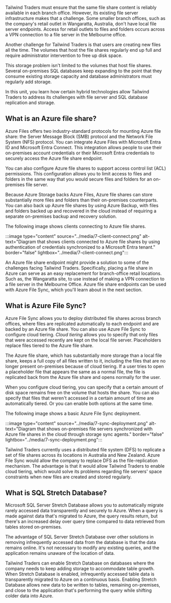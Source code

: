 
Tailwind Traders must ensure that the same file share content is reliably available in each branch office. However, its existing file server infrastructure makes that a challenge. Some smaller branch offices, such as the company's retail outlet in Wangaratta, Australia, don't have local file server endpoints. Access for retail outlets to files and folders occurs across a VPN connection to a file server in the Melbourne office.

Another challenge for Tailwind Traders is that users are creating new files all the time. The volumes that host the file shares regularly end up full and require administrator intervention to free up disk space. 

This storage problem isn't limited to the volumes that host file shares. Several on-premises SQL databases keep expanding to the point that they consume existing storage capacity and database administrators must regularly add storage.

In this unit, you learn how certain hybrid technologies allow Tailwind Traders to address its challenges with file server and SQL database replication and storage.

## What is an Azure file share?

Azure Files offers two industry-standard protocols for mounting Azure file share: the Server Message Block (SMB) protocol and the Network File System (NFS) protocol. You can integrate Azure Files with Microsoft Entra ID and Microsoft Entra Connect. This integration allows people to use their on-premises account credentials or their Microsoft Entra credentials to securely access the Azure file share endpoint. 

You can also configure Azure file shares to support access control list (ACL) permissions. This configuration allows you to limit access to files and folders in the same way that you would secure files and folders for an on-premises file server. 

Because Azure Storage backs Azure Files, Azure file shares can store substantially more files and folders than their on-premises counterparts. You can also back up Azure file shares by using Azure Backup, with files and folders backed up and recovered in the cloud instead of requiring a separate on-premises backup and recovery solution. 

The following image shows clients connecting to Azure file shares.

:::image type="content" source="../media/7-client-connect.png" alt-text="Diagram that shows clients connected to Azure file shares by using authentication of credentials synchronized to a Microsoft Entra tenant." border="false" lightbox="../media/7-client-connect.png":::

An Azure file share endpoint might provide a solution to some of the challenges facing Tailwind Traders. Specifically, placing a file share in Azure can serve as an easy replacement for branch-office retail locations. Such as, the Wangaratta site, to use instead of making a VPN connection to a file server in the Melbourne Office. Azure file share endpoints can be used with Azure File Sync, which you'll learn about in the next section.

## What is Azure File Sync?

Azure File Sync allows you to deploy distributed file shares across branch offices, where files are replicated automatically to each endpoint and are backed by an Azure file share. You can also use Azure File Sync to configure cloud tiering. *Cloud tiering* allows you to specify that only files that were accessed recently are kept on the local file server. Placeholders replace files tiered to the Azure file share. 

The Azure file share, which has substantially more storage than a local file share, keeps a full copy of all files written to it, including the files that are no longer present on-premises because of cloud tiering. If a user tries to open a placeholder file that appears the same as a normal file, the file is replicated back from the Azure file share and opens normally for the user.

When you configure cloud tiering, you can specify that a certain amount of disk space remains free on the volume that hosts the share. You can also specify that files that weren't accessed in a certain amount of time are automatically tiered. Or you can enable both options at the same time. 

The following image shows a basic Azure File Sync deployment.

:::image type="content" source="../media/7-sync-deployment.png" alt-text="Diagram that shows on-premises file servers synchronized with Azure file shares in the cloud through storage sync agents." border="false" lightbox="../media/7-sync-deployment.png":::

Tailwind Traders currently uses a distributed file system (DFS) to replicate a set of file shares across its locations in Australia and New Zealand. Azure File Sync would allow the company to replace DFS as the file-replication mechanism. The advantage is that it would allow Tailwind Traders to enable cloud tiering, which would solve its problems regarding file servers' space constraints when new files are created and stored regularly.

## What is SQL Stretch Database?

Microsoft SQL Server Stretch Database allows you to automatically migrate rarely accessed data transparently and securely to Azure. When a query is made against data that's migrated to Azure, the query results return, but there's an increased delay over query time compared to data retrieved from tables stored on-premises.

The advantage of SQL Server Stretch Database over other solutions in removing infrequently accessed data from the database is that the data remains online. It's not necessary to modify any existing queries, and the application remains unaware of the location of data.

Tailwind Traders can enable Stretch Database on databases where the company needs to keep adding storage to accommodate table growth. When Stretch Database is enabled, infrequently accessed table data is transparently migrated to Azure on a continuous basis. Enabling Stretch Database allows new data to be written to tables, remaining on-premises, and close to the application that's performing the query while shifting colder data into Azure.

